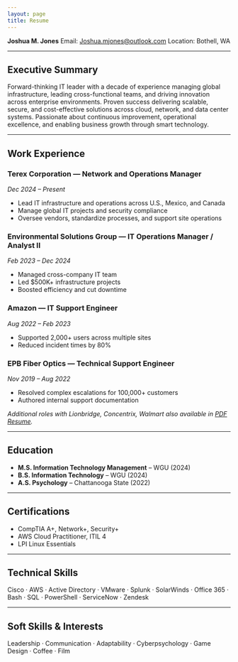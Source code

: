 ```yaml
---
layout: page
title: Resume
---
```


<link rel="stylesheet" href="/assets/style.css">

<div data-aos="fade-up">
<strong>Joshua M. Jones</strong>  
Email: <a href="mailto:Joshua.mjones@outlook.com">Joshua.mjones@outlook.com</a>  
Location: Bothell, WA
</div>

---

## Executive Summary

<div data-aos="fade-in">
Forward-thinking IT leader with a decade of experience managing global infrastructure, leading cross-functional teams, and driving innovation across enterprise environments. Proven success delivering scalable, secure, and cost-effective solutions across cloud, network, and data center systems. Passionate about continuous improvement, operational excellence, and enabling business growth through smart technology.
</div>

---

## Work Experience

### Terex Corporation — Network and Operations Manager  
*Dec 2024 – Present*  
- Lead IT infrastructure and operations across U.S., Mexico, and Canada  
- Manage global IT projects and security compliance  
- Oversee vendors, standardize processes, and support site operations  

### Environmental Solutions Group — IT Operations Manager / Analyst II  
*Feb 2023 – Dec 2024*  
- Managed cross-company IT team  
- Led $500K+ infrastructure projects  
- Boosted efficiency and cut downtime  

### Amazon — IT Support Engineer  
*Aug 2022 – Feb 2023*  
- Supported 2,000+ users across multiple sites  
- Reduced incident times by 80%  

### EPB Fiber Optics — Technical Support Engineer  
*Nov 2019 – Aug 2022*  
- Resolved complex escalations for 100,000+ customers  
- Authored internal support documentation  

*Additional roles with Lionbridge, Concentrix, Walmart also available in [PDF Resume](../assets/Joshua%20M.%20Jones%20Resume.pdf).*

---

## Education

- **M.S. Information Technology Management** – WGU (2024)  
- **B.S. Information Technology** – WGU (2024)  
- **A.S. Psychology** – Chattanooga State (2022)

---

## Certifications

- CompTIA A+, Network+, Security+  
- AWS Cloud Practitioner, ITIL 4  
- LPI Linux Essentials

---

## Technical Skills

Cisco · AWS · Active Directory · VMware · Splunk · SolarWinds · Office 365 · Bash · SQL · PowerShell · ServiceNow · Zendesk

---

## Soft Skills & Interests

Leadership · Communication · Adaptability · Cyberpsychology · Game Design · Coffee · Film
